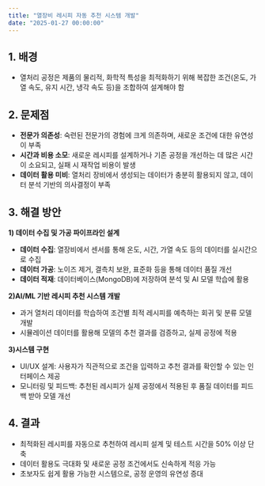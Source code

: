 ```yaml
---
title: "열장비 레시피 자동 추천 시스템 개발"
date: "2025-01-27 00:00:00"
---
```


## 1. 배경
- 열처리 공정은 제품의 물리적, 화학적 특성을 최적화하기 위해 복잡한 조건(온도, 가열 속도, 유지 시간, 냉각 속도 등)을 조합하여 설계해야 함

## 2. 문제점 
- **전문가 의존성**: 숙련된 전문가의 경험에 크게 의존하며, 새로운 조건에 대한 유연성이 부족
- **시간과 비용 소모**: 새로운 레시피를 설계하거나 기존 공정을 개선하는 데 많은 시간이 소요되고, 실패 시 재작업 비용이 발생
- **데이터 활용 미비**: 열처리 장비에서 생성되는 데이터가 충분히 활용되지 않고, 데이터 분석 기반의 의사결정이 부족

## 3. 해결 방안
**1) 데이터 수집 및 가공 파이프라인 설계**
- **데이터 수집**: 열장비에서 센서를 통해 온도, 시간, 가열 속도 등의 데이터를 실시간으로 수집
- **데이터 가공**: 노이즈 제거, 결측치 보완, 표준화 등을 통해 데이터 품질 개선
- **데이터 적재**: 데이터베이스(MongoDB)에 저장하여 분석 및 AI 모델 학습에 활용

**2)AI/ML 기반 레시피 추천 시스템 개발**
- 과거 열처리 데이터를 학습하여 조건별 최적 레시피를 예측하는 회귀 및 분류 모델 개발
- 시뮬레이션 데이터를 활용해 모델의 추천 결과를 검증하고, 실제 공정에 적용

**3)시스템 구현**
- UI/UX 설계: 사용자가 직관적으로 조건을 입력하고 추천 결과를 확인할 수 있는 인터페이스 제공
- 모니터링 및 피드백: 추천된 레시피가 실제 공정에서 적용된 후 품질 데이터를 피드백 받아 모델 개선

## 4. 결과
- 최적화된 레시피를 자동으로 추천하여 레시피 설계 및 테스트 시간을 50% 이상 단축
- 데이터 활용도 극대화 및 새로운 공정 조건에서도 신속하게 적응 가능
- 초보자도 쉽게 활용 가능한 시스템으로, 공정 운영의 유연성 증대